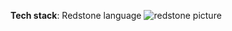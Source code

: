 **Tech stack**:
Redstone language ![redstone picture](https://i.pinimg.com/originals/da/02/30/da02300f345e211515c1f06a7391021a.png)
